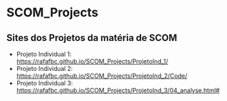 # SCOM_Projects

## Sites dos Projetos da matéria de SCOM

- Projeto Individual 1: <https://rafafbc.github.io/SCOM_Projects/ProjetoInd_1/>
- Projeto Individual 2: <https://rafafbc.github.io/SCOM_Projects/ProjetoInd_2/Code/>
- Projeto Individual 3: <https://rafafbc.github.io/SCOM_Projects/ProjetoInd_3/04_analyse.html#>

<html>
  <!--
  Projeto Individual 3: <>
  -->
</html>
